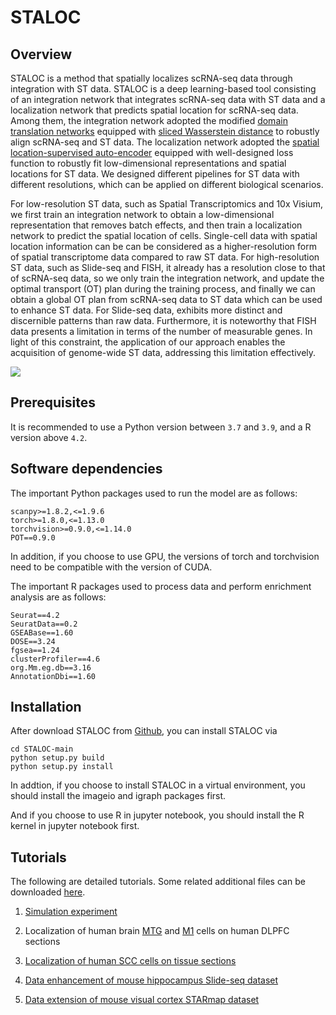 # STALOC

## Overview
STALOC is a method that spatially localizes scRNA-seq data through integration with ST data. 
STALOC is a deep learning-based tool consisting of an integration network that 
integrates scRNA-seq data with ST data and a localization network that predicts 
spatial location for scRNA-seq data. 
Among them, the integration network adopted the modified 
[domain translation networks](https://www.nature.com/articles/s43588-022-00251-y) 
equipped with [sliced Wasserstein distance](https://ieeexplore.ieee.org/document/8578465) 
to robustly align scRNA-seq and ST data. 
The localization network adopted the 
[spatial location-supervised auto-encoder](https://proceedings.neurips.cc/paper/2018/hash/2a38a4a9316c49e5a833517c45d31070-Abstract.html) 
equipped with well-designed loss function to robustly fit low-dimensional representations and 
spatial locations for ST data. We designed different pipelines for ST data with different resolutions, 
which can be applied on different biological scenarios. 

For low-resolution ST data, such as Spatial Transcriptomics and 10x Visium, 
we first train an integration network to obtain a low-dimensional representation 
that removes batch effects, and then train a localization network to predict the spatial location 
of cells. Single-cell data with spatial location information can be can be considered 
as a higher-resolution form of spatial transcriptome data compared to raw ST data. 
For high-resolution ST data, such as Slide-seq and FISH, it already has a resolution close 
to that of scRNA-seq data, so we only train the integration network, and update the optimal 
transport (OT) plan during the training process, and finally we can obtain a global OT plan 
from scRNA-seq data to ST data which can be used to enhance ST data. 
For Slide-seq data, exhibits more distinct and discernible patterns than raw data. 
Furthermore, it is noteworthy that FISH data presents a limitation in terms of the number of 
measurable genes. In light of this constraint, the application of our approach enables the 
acquisition of genome-wide ST data, addressing this limitation effectively.

![](./STALOC_overview.png)

## Prerequisites
It is recommended to use a Python version between `3.7` and `3.9`, and a R version above `4.2`.

## Software dependencies
The important Python packages used to run the model are as follows: 
```
scanpy>=1.8.2,<=1.9.6
torch>=1.8.0,<=1.13.0
torchvision>=0.9.0,<=1.14.0
POT==0.9.0
```
In addition, if you choose to use GPU, the versions of torch and torchvision 
need to be compatible with the version of CUDA.

The important R packages used to process data and perform enrichment analysis are as follows:
```
Seurat==4.2
SeuratData==0.2
GSEABase==1.60
DOSE==3.24
fgsea==1.24
clusterProfiler==4.6
org.Mm.eg.db==3.16
AnnotationDbi==1.60
```


## Installation
After download STALOC from [Github](https://github.com/zhanglabtools/STALOC), you can install STALOC via
```
cd STALOC-main
python setup.py build
python setup.py install
```
In addtion, if you choose to install STALOC in a virtual environment, 
you should install the imageio and igraph packages first. 

And if you choose to use R in jupyter notebook, 
you should install the R kernel in jupyter notebook first. 

## Tutorials
The following are detailed tutorials. Some related additional files can be downloaded [here](https://drive.google.com/drive/folders/1LX6hlI1gWtflLbl-hkghAtUu0aQG95Gi).

1. [Simulation experiment](./tutorials/T1_simulation_experiment.ipynb)

2. Localization of human brain [MTG](./tutorials/T2_human_MTG_DLPFC.ipynb) and [M1](./tutorials/T2_human_M1_DLPFC.ipynb) cells on human DLPFC sections

3. [Localization of human SCC cells on tissue sections](./tutorials/T3_human_SCC.ipynb)

4. [Data enhancement of mouse hippocampus Slide-seq dataset](./tutorials/T4_mouse_hippo_slideseq.ipynb)

5. [Data extension of mouse visual cortex STARmap dataset](./tutorials/T5_mouse_visual_cortex_starmap.ipynb)

